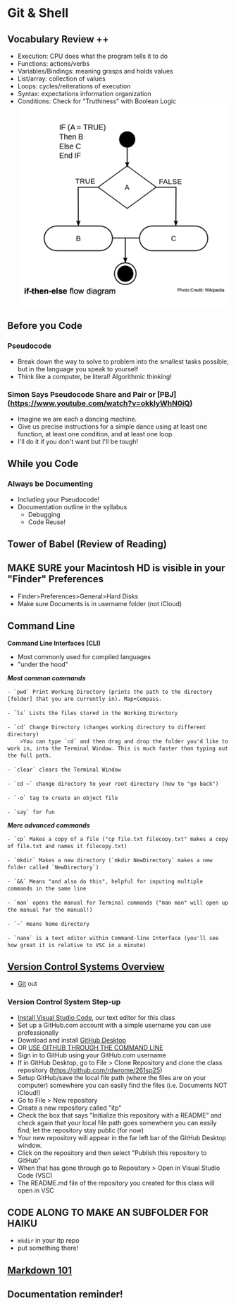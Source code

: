 # Git & Shell

## Vocabulary Review ++
- Execution: CPU does what the program tells it to do
- Functions: actions/verbs
- Variables/Bindings: meaning grasps and holds values
- List/array: collection of values
- Loops: cycles/reiterations of execution
- Syntax: expectations information organization
- Conditions: Check for "Truthiness" with Boolean Logic
![illustration of control flow in i-then-else statements](img/conditions.png)

## Before you Code

### Pseudocode
- Break down the way to solve to problem into the smallest tasks possible, but in the language you speak to yourself
- Think like a computer, be literal! Algorithmic thinking!

### Simon Says Pseudocode Share and Pair or [PBJ] (https://www.youtube.com/watch?v=okkIyWhN0iQ)
- Imagine we are each a dancing machine.
- Give us precise instructions for a simple dance using at least one function, at least one condition, and at least one loop.
- I'll do it if you don't want but I'll be tough!

## While you Code

### Always be Documenting 
- Including your Pseudocode!
- Documentation outline in the syllabus
	- Debugging 
	- Code Reuse!

## Tower of Babel (Review of Reading)

<!-- maybe add compiler information from here https://prismia.chat/shared/computing-basics
maybe add https://swcarpentry.github.io/shell-novice/ -->

## MAKE SURE your Macintosh HD is visible in your "Finder" Preferences
- Finder>Preferences>General>Hard Disks
- Make sure Documents is in username folder (not iCloud)

## Command Line

**Command Line Interfaces (CLI)**
- Most commonly used for compiled languages
- "under the hood"

***Most common commands***

	- `pwd` Print Working Directory (prints the path to the directory [folder] that you are currently in). Map+Compass.

	- `ls` Lists the files stored in the Working Directory

	- `cd` Change Directory (changes working directory to different directory)
		>You can type `cd` and then drag and drop the folder you'd like to work in, into the Terminal Window. This is much faster than typing out the full path.

	- `clear` clears the Terminal Window

	- `cd ~` change directory to your root directory (how to "go back")

	- `-o` tag to create an object file

	- `say` for fun
	
***More advanced commands***

	- `cp` Makes a copy of a file ("cp file.txt filecopy.txt" makes a copy of file.txt and names it filecopy.txt)

	- `mkdir` Makes a new directory (`mkdir NewDirectory` makes a new folder called `NewDirectory`)

	- `&&` Means "and also do this", helpful for inputing multiple commands in the same line

	- `man` opens the manual for Terminal commands ("man man" will open up the manual for the manual!)

	- `~` means home directory

	- `nano` is a text editor within Command-line Interface (you'll see how great it is relative to VSC in a minute)

## [Version Control Systems Overview](https://www.geeksforgeeks.org/version-control-systems/)
- [Git](https://en.wikipedia.org/wiki/Git) out

### Version Control System Step-up
- [Install Visual Studio Code](https://code.visualstudio.com/download), our text editor for this class
- Set up a GitHub.com account with a simple username you can use professionally
- Download and install [GitHub Desktop](https://desktop.github.com/)
- OR [USE GITHUB THROUGH THE COMMAND LINE](https://cli.github.com/manual/)
- Sign in to GitHub using your GitHub.com username
- If in GitHub Desktop, go to File > Clone Repository and clone the class repository (https://github.com/rdwrome/261sp25)
- Setup GitHub/save the local file path (where the files are on your computer) somewhere you can easily find the files (i.e. Documents NOT iCloud!)
- Go to File > New repository
- Create a new repository called "itp"
- Check the box that says "Initialize this repository with a README" and check again that your local file path goes somewhere you can easily find; let the repository stay public (for now)
- Your new repository will appear in the far left bar of the GitHub Desktop window.
- Click on the repository and then select "Publish this repository to GitHub"
- When that has gone through go to Repository > Open in Visual Studio Code (VSC)
- The README.md file of the repository you created for this class will open in VSC

## CODE ALONG TO MAKE AN SUBFOLDER FOR HAIKU
- `mkdir` in your itp repo
- put something there!

## [Markdown 101](https://github.com/adam-p/markdown-here/wiki/Markdown-Cheatsheet)

## Documentation reminder!
